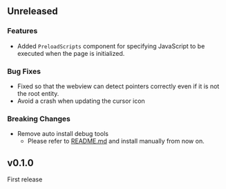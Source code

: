 ## Unreleased

### Features

- Added `PreloadScripts` component for specifying JavaScript to be executed when the page is initialized.

### Bug Fixes

- Fixed so that the webview can detect pointers correctly even if it is not the root entity.
- Avoid a crash when updating the cursor icon

### Breaking Changes

- Remove auto install debug tools
  - Please refer to [README.md](./README.md) and install manually from now on.  

## v0.1.0

First release